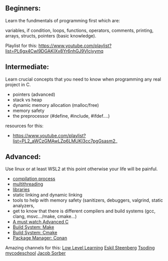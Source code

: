 ## Beginners: 
Learn the fundmentals of programming first which are:

variables, if condition, loops, functions, operators, comments, printing, arrays, structs, pointers (basic knowledge).

Playlist for this: https://www.youtube.com/playlist?list=PL6gx4Cwl9DGAKIXv8Yr6nhGJ9Vlcjyymq

## Intermediate:
Learn crucial concepts that you need to know when programming any real project in C.
- pointers (advanced) 
- stack vs heap
- dynamic memory allocation (malloc/free)
- memory safety
- the preprocessor (#define, #include, #ifdef....)

resources for this: 
-  https://www.youtube.com/playlist?list=PL2_aWCzGMAwLZp6LMUKI3cc7pgGsasm2_



## Advanced:
Use linux or at least WSL2 at this point otherwise your life will be painful. 

- [compilation process](https://www.youtube.com/watch?v=ksJ9bdSX5Yo&ab_channel=MikeShah) 
- [multithreading](https://www.youtube.com/watch?v=uA8X5zNOGw8&list=PL9IEJIKnBJjFZxuqyJ9JqVYmuFZHr7CFM&ab_channel=JacobSorber)
- [libraries](https://www.youtube.com/watch?v=JbHmin2Wtmc&ab_channel=JacobSorber)
- static linking and dynamic linking
- tools to help with memory safety (sanitizers, debuggers, valgrind, static analyzers, 
- get to know that there is different compilers and build systems (gcc, clang, msvc.../make, cmake...)
- [A must watch Advanced C](https://www.youtube.com/watch?v=w3_e9vZj7D8&ab_channel=EskilSteenberg)
- [Build System: Make](https://www.youtube.com/watch?v=DtGrdB8wQ_8&ab_channel=GabrielParmer)
- [Build System: Cmake](https://www.youtube.com/playlist?list=PLK6MXr8gasrGmIiSuVQXpfFuE1uPT615s)
- [Package Manager: Conan](https://conan.io/center) 


Amazing channels for this:
[Low Level Learning](https://www.youtube.com/@LowLevelLearning)
[Eskil Steenberg](https://www.youtube.com/@eskilsteenberg)
[Tsoding](https://www.youtube.com/@TsodingDaily)
[mycodeschool](https://www.youtube.com/@mycodeschool/playlists)
[Jacob Sorber](https://www.youtube.com/@JacobSorber/playlists)